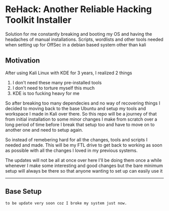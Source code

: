 # ReHack: Another Reliable Hacking Toolkit Installer

Solution for me constantly breaking and booting my OS and having the headaches of manual installations.
Scripts, wordlists and other tools needed when setting up for OffSec in a debian based system other than kali

## Motivation

After using Kali Linux with KDE for 3 years, I realized 2 things
1. I don't need these many pre-installed tools
2. I don't need to torture myself this much 
3. KDE is too fucking heavy for me

So after breaking too many dependecies and no way of recovering things I decided to moving back to the base Ubuntu and setup my tools and workspace I made in Kali over there. So this repo will be a journey of that from initial installation to some minor changes I make from scratch over a long period of time before I break that setup too and have to move on to another one and need to setup again. 

So instead of remebering hard for all the changes, tools and scripts I needed and made. This will be my FTL drive to get back to working as soon as possible with all the changes I loved in my previous systems.

The updates will not be all at once over here I'll be doing them once a while whenever I make some interesting and good changes but the bare minimum setup will always be there so that anyone wanting to set up can easily use it

---

## Base Setup

```
to be update very soon coz I broke my system just now.
```
